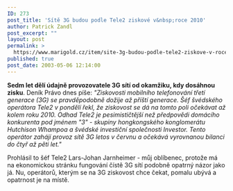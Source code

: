```yaml
---
ID: 273
post_title: 'Sítě 3G budou podle Tele2 ziskové v&nbsp;roce 2010'
author: Patrick Zandl
post_excerpt: ""
layout: post
permalink: >
  https://www.marigold.cz/item/site-3g-budou-podle-tele2-ziskove-v-roce-2010
published: true
post_date: 2003-05-06 12:14:00
---
```

<P><STRONG>Sedm let dělí údajně provozovatele 3G sítí od okamžiku, kdy dosáhnou zisku</STRONG>. Deník Právo dnes píše: <EM>"Ziskovosti mobilního telefonování třetí generace (3G) se pravděpodobně dožije až příští generace. Šéf švédského operátora Tele2 v pondělí řekl, že ziskovost se dá na tomto poli očekávat až kolem roku 2010. Odhad Tele2 je pesimističtější než předpovědi domácího konkurenta pod jménem "3" - skupiny hongkongského konglomerátu Hutchison Whampoa a švédské investiční společnosti Investor. Tento operátor zahájí provoz sítě 3G letos v červnu a očekává vyrovnanou bilanci do čtyř až pěti let."</EM></P>
<P>Prohlásil to šéf Tele2 Lars-Johan Jarnheimer - můj oblíbenec, protože má na ekonomickou stránku fungování čístě 3G sítí podobně opatrný názor jako já. Nu, operátorů, kterým se na 3G ziskovost chce čekat, pomalu ubývá a opatrnost je na místě. </P>